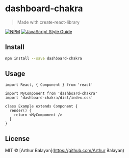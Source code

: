 # dashboard-chakra

> Made with create-react-library

[![NPM](https://img.shields.io/npm/v/dashboard-chakra.svg)](https://www.npmjs.com/package/dashboard-chakra) [![JavaScript Style Guide](https://img.shields.io/badge/code_style-standard-brightgreen.svg)](https://standardjs.com)

## Install

```bash
npm install --save dashboard-chakra
```

## Usage

```tsx
import React, { Component } from 'react'

import MyComponent from 'dashboard-chakra'
import 'dashboard-chakra/dist/index.css'

class Example extends Component {
  render() {
    return <MyComponent />
  }
}
```

## License

MIT © [Arthur Balayan](https://github.com/Arthur Balayan)
